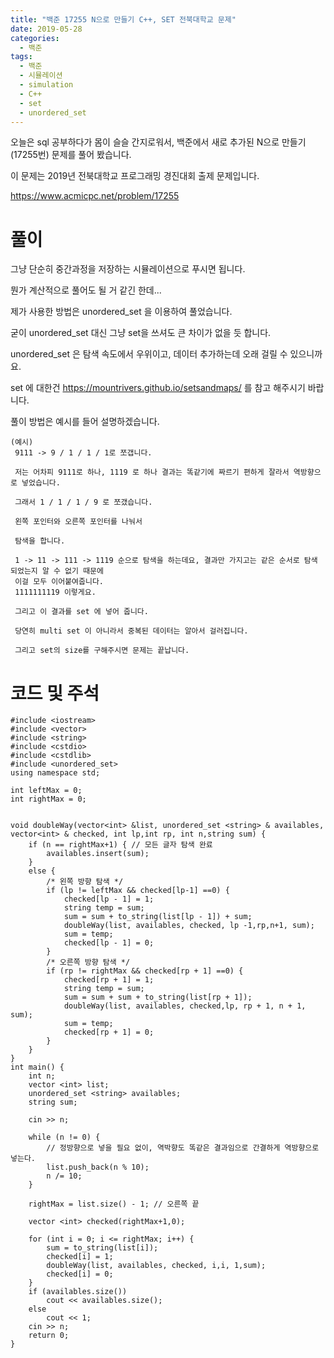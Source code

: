 ```yaml
---
title: "백준 17255 N으로 만들기 C++, SET 전북대학교 문제"
date: 2019-05-28
categories: 
  - 백준
tags: 
  - 백준
  - 시뮬레이션
  - simulation
  - C++
  - set
  - unordered_set
---
```


오늘은 sql 공부하다가 몸이 슬슬 간지로워서, 백준에서 새로 추가된 N으로 만들기 (17255번) 문제를 풀어 봤습니다.

이 문제는 2019년 전북대학교 프로그래밍 경진대회 출제 문제입니다.

https://www.acmicpc.net/problem/17255

# 풀이

그냥 단순히 중간과정을 저장하는 시뮬레이션으로 푸시면 됩니다.

뭔가 계산적으로 풀어도 될 거 같긴 한데...

제가 사용한 방법은 unordered_set 을 이용하여 풀었습니다.

굳이 unordered_set 대신 그냥 set을 쓰셔도 큰 차이가 없을 듯 합니다.

unordered_set 은 탐색 속도에서 우위이고, 데이터 추가하는데 오래 걸릴 수 있으니까요. 

set 에 대한건 https://mountrivers.github.io/setsandmaps/  를 참고 해주시기 바랍니다.

풀이 방법은 예시를 들어 설명하겠습니다.

```
(예시)
 9111 -> 9 / 1 / 1 / 1로 쪼갭니다. 
 
 저는 어차피 9111로 하나, 1119 로 하나 결과는 똑같기에 짜르기 편하게 잘라서 역방향으로 넣었습니다.
 
 그래서 1 / 1 / 1 / 9 로 쪼갰습니다.
 
 왼쪽 포인터와 오른쪽 포인터를 나눠서
 
 탐색을 합니다.
 
 1 -> 11 -> 111 -> 1119 순으로 탐색을 하는데요, 결과만 가지고는 같은 순서로 탐색 되었는지 알 수 없기 때문에
 이걸 모두 이어붙여줍니다.
 1111111119 이렇게요.
 
 그리고 이 결과를 set 에 넣어 줍니다. 
 
 당연히 multi set 이 아니라서 중복된 데이터는 알아서 걸러집니다.
 
 그리고 set의 size를 구해주시면 문제는 끝납니다.
```

# 코드 및 주석
```
#include <iostream>
#include <vector>
#include <string>
#include <cstdio>
#include <cstdlib>
#include <unordered_set>
using namespace std;

int leftMax = 0;
int rightMax = 0;


void doubleWay(vector<int> &list, unordered_set <string> & availables, vector<int> & checked, int lp,int rp, int n,string sum) {
	if (n == rightMax+1) { // 모든 글자 탐색 완료
		availables.insert(sum);
	}
	else {
		/* 왼쪽 방향 탐색 */
		if (lp != leftMax && checked[lp-1] ==0) {
			checked[lp - 1] = 1;
			string temp = sum;
			sum = sum + to_string(list[lp - 1]) + sum;
			doubleWay(list, availables, checked, lp -1,rp,n+1, sum);
			sum = temp;
			checked[lp - 1] = 0;
		}
		/* 오른쪽 방향 탐색 */
		if (rp != rightMax && checked[rp + 1] ==0) {
			checked[rp + 1] = 1;
			string temp = sum;
			sum = sum + sum + to_string(list[rp + 1]);
			doubleWay(list, availables, checked,lp, rp + 1, n + 1, sum);
			sum = temp;
			checked[rp + 1] = 0;
		}
	}
}
int main() {
	int n;
	vector <int> list;
	unordered_set <string> availables;
	string sum;

	cin >> n;
	
	while (n != 0) {
		// 정방향으로 넣을 필요 없이, 역박향도 똑같은 결과임으로 간결하게 역방향으로 넣는다.
		list.push_back(n % 10);
		n /= 10;
	}

	rightMax = list.size() - 1; // 오른쪽 끝

	vector <int> checked(rightMax+1,0);

	for (int i = 0; i <= rightMax; i++) {
		sum = to_string(list[i]);
		checked[i] = 1;
		doubleWay(list, availables, checked, i,i, 1,sum);
		checked[i] = 0;
	}
	if (availables.size())
		cout << availables.size();
	else
		cout << 1;
	cin >> n;
	return 0;
}
```
